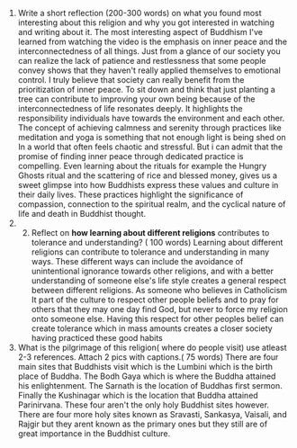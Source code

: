  1. Write a short reflection (200-300 words) on what you found most interesting about this religion and why you got interested in watching and writing about it.                                                                                                                                    The most interesting aspect of Buddhism I've learned from watching the video is the emphasis on inner peace and the interconnectedness of all things. Just from a glance of our society you can realize the lack of patience and restlessness that some people convey shows that they haven't really applied themselves to emotional control. I truly believe that society can really benefit from the prioritization of inner peace. To sit down and think that just planting a tree can contribute to improving your own being because of the interconnectedness of life resonates deeply. It highlights the responsibility individuals have towards the environment and each other. The concept of achieving calmness and serenity through practices like meditation and yoga is something that not enough light is being shed on In a world that often feels chaotic and stressful. But i can admit that the promise of finding inner peace through dedicated practice is compelling. Even learning about the rituals for example the Hungry Ghosts ritual and the scattering of rice and blessed money, gives us a sweet glimpse into how Buddhists express these values and culture in their daily lives. These practices highlight the significance of compassion, connection to the spiritual realm, and the cyclical nature of life and death in Buddhist thought.
 2. 2. Reflect on **how learning about different religions** contributes to tolerance and understanding? ( 100 words)     Learning about different religions  can contribute to tolerance and understanding in many ways. These different ways can include the avoidance of unintentional ignorance towards other religions, and with a better understanding of someone else's life style creates a general respect between different religions.  As someone who believes in Catholicism It part of  the culture to respect other people beliefs and to pray for others that they may one day find God, but never to force my religion onto someone else. Having this respect for other peoples belief can create tolerance which in mass amounts creates a closer society having practiced these good habits
 3. What is the pilgrimage of this religion( where do people visit) use atleast 2-3 references. Attach 2 pics with captions.( 75 words)                                                                    There are four main sites that Buddhists visit which is the Lumbini which is the birth place of Buddha. The Bodh Gaya which is where the Buddha attained his enlightenment. The Sarnath is the location of Buddhas first sermon. Finally the Kushinagar which is the location that Buddha attained Parinirvana. These four aren't the only holy Buddhist sites however. There are four more holy sites known as Sravasti, Sankasya, Vaisali, and Rajgir but they arent known as the primary ones but they still are of great importance in the Buddhist culture.